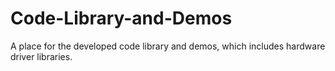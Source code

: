 # Code-Library-and-Demos
A place for the developed code library and demos, which includes hardware driver libraries.
